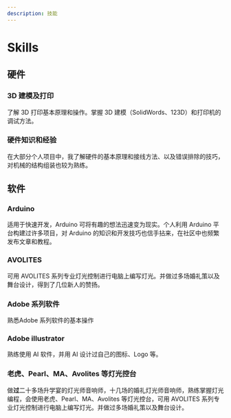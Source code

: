 ```yaml
---
description: 技能
---
```


# Skills

## 硬件

### 3D 建模及打印

了解 3D 打印基本原理和操作。掌握 3D 建模（SolidWords、123D）和打印机的调试方法。

### 硬件知识和经验

在大部分个人项目中，我了解硬件的基本原理和接线方法、以及错误排除的技巧，对机械的结构组装也较为熟练。

## 软件

### Arduino

适用于快速开发，Arduino 可将有趣的想法迅速变为现实。个人利用 Arduino 平台构建过许多项目，对 Arduino 的知识和开发技巧也信手拈来，在社区中也频繁发布文章和教程。

### **AVOLITES**

可用 AVOLITES 系列专业灯光控制进行电脑上编写灯光。并做过多场婚礼策以及舞台设计，得到了几位新人的赞扬。

### Adobe 系列软件

熟悉Adobe 系列软件的基本操作

### **Adobe illustrator**

熟练使用 AI 软件，并用 AI 设计过自己的图标、Logo 等。

### **老虎、Pearl、MA、Avolites 等灯光控台**

做**过**二十多场升学宴的灯光师音响师，十几场的婚礼灯光师音响师，熟练掌握灯光编程，会使用老虎、Pearl、MA、Avolites 等灯光控台，可用 AVOLITES 系列专业灯光控制进行电脑上编写灯光。并做过多场婚礼策以及舞台设计。



